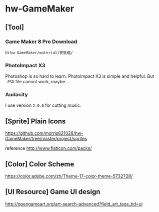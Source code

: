 # hw-GameMaker #

## [Tool] ##

### Game Maker 8 Pro Download ###

In `hw-GameMaker/material/安裝檔/`

### PhotoImpact X3 ###

Photoshop is so hard to learn. PhotoImpact X3 is simple and helpful. But `.PSD` file cannot work, maybe ...

### Audacity ###

I use version `2.0.6` for cutting music.


## [Sprite] Plain Icons ##


https://github.com/morris821028/hw-GameMaker/tree/master/project/sprites

reference http://www.flaticon.com/packs/

## [Color] Color Scheme ##

https://color.adobe.com/zh/Theme-17-color-theme-5732728/

## [UI Resource] Game UI design ##

http://opengameart.org/art-search-advanced?field_art_tags_tid=ui
